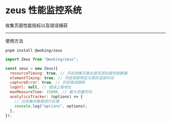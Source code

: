 # zeus 性能监控系统

收集页面性能指标以及错误捕获

---

使用方法

```node
pnpm install @woking/zeus
```

```js
import Zeus from "@woking/zeus";

const zeus = new Zeus({
  resourceTiming: true, // 开启收集页面全部资源加载性能数据
  elementTiming: true, // 开启观察特定元素的渲染时间
  captureError: true, // 开启错误跟踪
  logUrl: null, // 错误上报地址
  maxMeasureTime: 15000, // 最大测量时间
  analyticsTracker: (options) => {
    // 对采集的数据进行处理
    console.log("options", options);
  },
});
```
